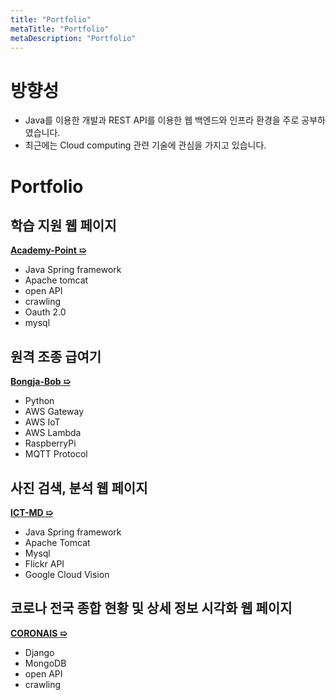 ```yaml
---
title: "Portfolio"
metaTitle: "Portfolio"
metaDescription: "Portfolio"
---
```

# 방향성
- Java를 이용한 개발과 REST API를 이용한 웹 백엔드와 인프라 환경을 주로 공부하였습니다.
- 최근에는  Cloud computing 관련 기술에 관심을 가지고 있습니다.

# Portfolio
## 학습 지원 웹 페이지
**[Academy-Point &#10159;](./Portfolio/Academy-Point)**
- Java Spring framework
- Apache tomcat
- open API
- crawling
- Oauth 2.0
- mysql

## 원격 조종 급여기
**[Bongja-Bob &#10159;](./Portfolio/Bongja-Bob)**
- Python
- AWS Gateway
- AWS IoT
- AWS Lambda
- RaspberryPi
- MQTT Protocol

## 사진 검색, 분석 웹 페이지
**[ICT-MD &#10159;](./Portfolio/ICT-MD)**
- Java Spring framework
- Apache Tomcat
- Mysql
- Flickr API
- Google Cloud Vision

## 코로나 전국 종합 현황 및 상세 정보 시각화 웹 페이지
**[CORONAIS &#10159;](./Portfolio/CORONAIS)**
- Django
- MongoDB
- open API
- crawling
